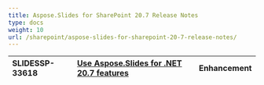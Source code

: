 ```yaml
---
title: Aspose.Slides for SharePoint 20.7 Release Notes
type: docs
weight: 10
url: /sharepoint/aspose-slides-for-sharepoint-20-7-release-notes/
---
```


|SLIDESSP-33618|[Use Aspose.Slides for .NET 20.7 features](https://docs.aspose.com/display/slidesnet/Aspose.Slides+for+.NET+20.7+Release+Notes)|Enhancement|
| :- | :- | :- |

